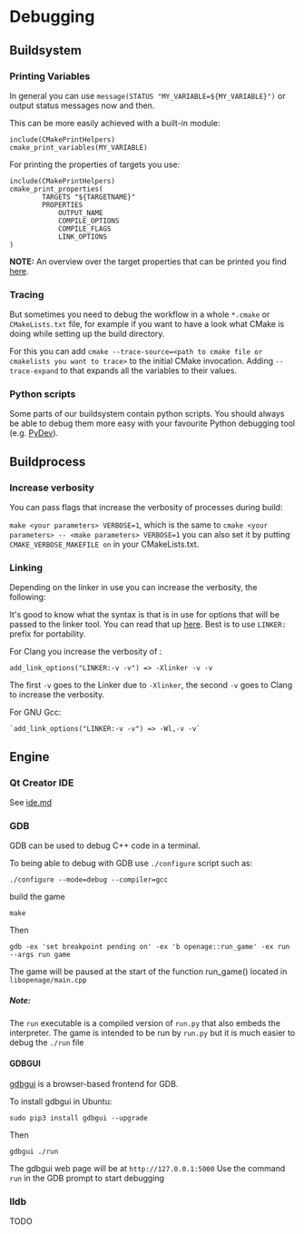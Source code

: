 # Debugging

## Buildsystem

### Printing Variables
In general you can use `message(STATUS "MY_VARIABLE=${MY_VARIABLE}")` or output status messages
now and then.

This can be more easily achieved with a built-in module:
```
include(CMakePrintHelpers)
cmake_print_variables(MY_VARIABLE)
```

For printing the properties of targets you use:
```
include(CMakePrintHelpers)
cmake_print_properties(
        TARGETS "${TARGETNAME}"
        PROPERTIES
            OUTPUT_NAME
            COMPILE_OPTIONS
            COMPILE_FLAGS
            LINK_OPTIONS
)
``` 

__NOTE:__ An overview over the target properties that can be printed you find [here](https://cmake.org/cmake/help/latest/manual/cmake-properties.7.html#target-properties).


### Tracing
But sometimes you need to debug the workflow in a whole `*.cmake` or `CMakeLists.txt` file,
for example if you want to have a look what CMake is doing while setting up the build directory.

For this you can add `cmake --trace-source=<path to cmake file or cmakelists you want to trace>` to the 
initial CMake invocation. Adding `--trace-expand` to that expands all the variables to their values.

### Python scripts
Some parts of our buildsystem contain python scripts. You should always be able to debug them more easy
with your favourite Python debugging tool (e.g. [PyDev](https://www.pydev.org/)).

## Buildprocess

### Increase verbosity
You can pass flags that increase the verbosity of processes during build:


`make <your parameters> VERBOSE=1`, which is the same to `cmake <your parameters> -- <make parameters> VERBOSE=1` 
you can also set it by putting `CMAKE_VERBOSE_MAKEFILE on` in your CMakeLists.txt.

### 

### Linking

Depending on the linker in use you can increase the verbosity, the following:

It's good to know what the syntax is that is in use for options that will be passed to the linker tool.
You can read that up [here](https://cmake.org/cmake/help/latest/variable/CMAKE_LANG_LINKER_WRAPPER_FLAG.html).
Best is to use `LINKER:` prefix for portability.

For Clang you increase the verbosity of :

`add_link_options("LINKER:-v -v") => -Xlinker -v -v`

The first `-v` goes to the Linker due to `-Xlinker`, the second `-v` goes to Clang to increase the verbosity.


For GNU Gcc:
```
`add_link_options("LINKER:-v -v") => -Wl,-v -v`
```


## Engine
### Qt Creator IDE
See [ide.md](/doc/ide.md)
### GDB
GDB can be used to debug C++ code in a terminal.

To being able to debug with GDB use `./configure` script such as:
```
./configure --mode=debug --compiler=gcc
```
build the game
```
make
```
Then
```
gdb -ex 'set breakpoint pending on' -ex 'b openage::run_game' -ex run --args run game
```
The game will be paused at the start of the function run_game() located in `libopenage/main.cpp`

##### Note:
The `run` executable is a compiled version of `run.py` that also embeds the interpreter.
The game is intended to be run by `run.py` but it is much easier to debug the `./run` file

#### GDBGUI

[gdbgui](https://github.com/cs01/gdbgui) is a browser-based frontend for GDB.

To install gdbgui in Ubuntu:

```
sudo pip3 install gdbgui --upgrade
```
Then
```
gdbgui ./run
```
The gdbgui web page will be at `http://127.0.0.1:5000`
Use the command `run` in the GDB prompt to start debugging

### lldb
TODO